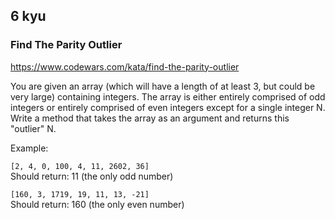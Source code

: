 ## 6 kyu 
### Find The Parity Outlier
https://www.codewars.com/kata/find-the-parity-outlier

You are given an array (which will have a length of at least 3, but could be very large) containing integers. The array is either entirely comprised of odd integers or entirely comprised of even integers except for a single integer N. Write a method that takes the array as an argument and returns this "outlier" N.

Example:

`[2, 4, 0, 100, 4, 11, 2602, 36]`  
Should return: 11 (the only odd number)

`[160, 3, 1719, 19, 11, 13, -21]`  
Should return: 160 (the only even number)
